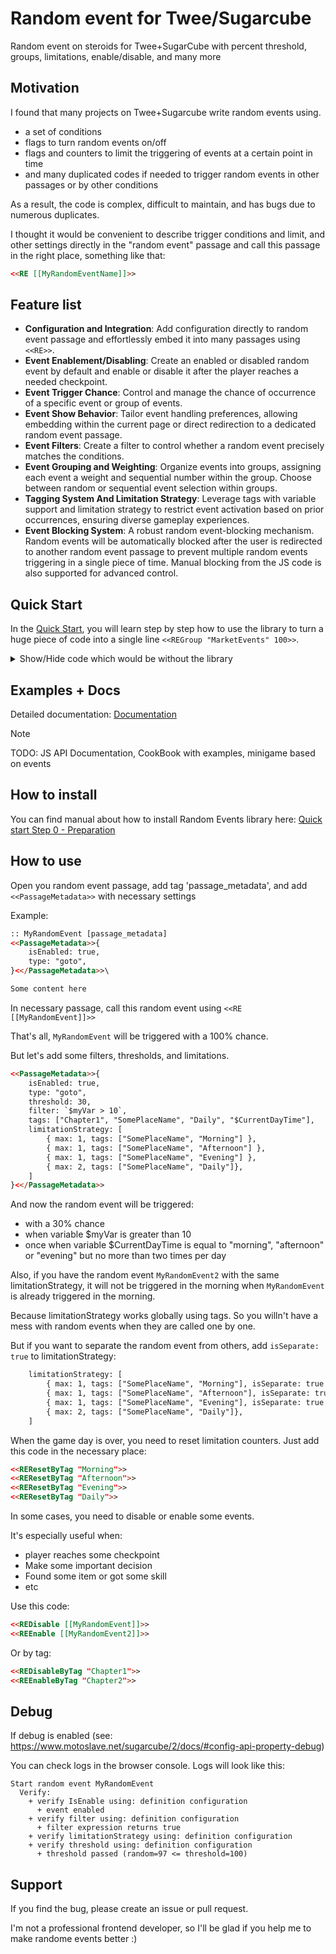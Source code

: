 # Random event for Twee/Sugarcube

Random event on steroids for Twee+SugarCube with percent threshold, groups, limitations, enable/disable, and many more

## Motivation

I found that many projects on Twee+Sugarcube write random events using.

- a set of conditions
- flags to turn random events on/off
- flags and counters to limit the triggering of events at a certain point in time
- and many duplicated codes if needed to trigger random events in other passages or by other conditions

As a result, the code is complex, difficult to maintain, and has bugs due to numerous duplicates.

I thought it would be convenient to describe trigger conditions and limit, and other settings directly in the "random event" passage and call this passage in the right place, something like that:

```html
<<RE [[MyRandomEventName]]>>
```

## Feature list

- **Configuration and Integration**: Add configuration directly to random event passage and effortlessly embed it into many passages using `<<RE>>`.
- **Event Enablement/Disabling**: Create an enabled or disabled random event by default and enable or disable it after the player reaches a needed checkpoint.
- **Event Trigger Chance**: Control and manage the chance of occurrence of a specific event or group of events.
- **Event Show Behavior**: Tailor event handling preferences, allowing embedding within the current page or direct redirection to a dedicated random event passage.
- **Event Filters**: Create a filter to control whether a random event precisely matches the conditions.
- **Event Grouping and Weighting**: Organize events into groups, assigning each event a weight and sequential number within the group. Choose between random or sequential event selection within groups.
- **Tagging System And Limitation Strategy**: Leverage tags with variable support and limitation strategy to restrict event activation based on prior occurrences, ensuring diverse gameplay experiences.
- **Event Blocking System**: A robust random event-blocking mechanism. Random events will be automatically blocked after the user is redirected to another random event passage to prevent multiple random events triggering in a single piece of time. Manual blocking from the JS code is also supported for advanced control.

## Quick Start

In the [Quick Start](./doc/QuickStart.md), you will learn step by step how to use the library to turn a huge piece of code into a single line `<<REGroup "MarketEvents" 100>>`.

<details><summary>Show/Hide code which would be without the library</summary>

```html
<<switch $currentDayTime>>\
    <<case "Morning">>\
        <<set _events = []>>\
        <<if ($marketDialogEventCalledAtMorningTimes < 10)>>\
            <<set _events.push('MarketDialogEvent8')>>\
            <<set _events.push('MarketDialogEvent9')>>\
        <</if>>\
        <<if (!$isMarketNeedHeroEventFinished)>>\
            <<set _events.push('MarketNeedHeroEvent')>>\
        <</if>>\
        <<if (!$isMarketStealEventCalledToday)>>\
            <<set _events.push('MarketStealEvent')>>\
        <</if>>\
        <<if _events.length > 0>>\
            <<set _r = random(0, _events.length - 1)>>\
            <<set _event = _events[_r]>>\
            <<if _event === 'MarketDialogEvent8' or _event === 'MarketDialogEvent9'>>\
                <<set $marketDialogEventCalledAtMorningTimes += 1>>\
                <<include [[_event]]>>\
            <</if>>\
            <<if _event === 'MarketNeedHeroEvent'>>\
                <<include [[MarketNeedHeroEvent]]>>\
            <</if>>\
            <<if _event === 'MarketStealEvent'>>\
                <<set $isMarketStealEventCalledToday = true>>\
                <<goto [[MarketStealEvent]]>>\
            <</if>>\
        <</if>>\
    <<case "Noon">>\
        <<set _events = []>>\
        <<if ($marketDialogEventCalledAtNoonTimes < 10)>>\
            <<set _events.push('MarketDialogEvent1')>>\
            <<set _events.push('MarketDialogEvent2')>>\
            <<set _events.push('MarketDialogEvent3')>>\
            <<set _events.push('MarketDialogEvent4')>>\
            <<set _events.push('MarketDialogEvent5')>>\
        <</if>>\
        <<if (!$isMarketNeedHeroEventFinished)>>\
            <<set _events.push('MarketNeedHeroEvent')>>\
        <</if>>\
        <<if (!$isMarketStealEventCalledToday)>>\
            <<set _events.push('MarketStealEvent')>>\
        <</if>>\
        <<if ($appleCount >= 5 and !$isMarketHiddenStoreEventCalledToday)>>\
            <<set _events.push('MarketHiddenStoreEvent')>>\
        <</if>>\
        <<if _events.length > 0>>\
            <<set _r = random(0, _events.length - 1)>>\
            <<set _event = _events[_r]>>\
            <<if _event === 'MarketDialogEvent1' or _event === 'MarketDialogEvent2' or _event === 'MarketDialogEvent3' or _event === 'MarketDialogEvent4' or _event === 'MarketDialogEvent5'>>\
                <<set $marketDialogEventCalledAtNoonTimes += 1>>\
                <<set _rr = random(0, 4)>>\
                <<include [[_event]]>>\
            <</if>>\
            <<if _event === 'MarketNeedHeroEvent'>>\
                <<include [[MarketNeedHeroEvent]]>>\
            <</if>>\
            <<if _event === 'MarketStealEvent'>>\
                <<set $isMarketStealEventCalledToday = true>>\
                <<goto [[MarketStealEvent]]>>\
            <</if>>\
            <<if _event === 'MarketHiddenStoreEvent'>>\
                <<set $isMarketHiddenStoreEventCalledToday = true>>\
                <<include [[MarketHiddenStoreEvent]]>>\
            <</if>>\
        <</if>>\
    <<case "Afternoon">>\
        <<set _events = []>>\
        <<if ($marketDialogEventCalledAtAfternoonTimes < 10)>>\
            <<set _events.push('MarketDialogEvent1')>>\
            <<set _events.push('MarketDialogEvent2')>>\
            <<set _events.push('MarketDialogEvent3')>>\
            <<set _events.push('MarketDialogEvent4')>>\
            <<set _events.push('MarketDialogEvent5')>>\
        <</if>>\
        <<if (!$isMarketNeedHeroEventFinished)>>\
            <<set _events.push('MarketNeedHeroEvent')>>\
        <</if>>\
        <<if (!$isMarketStealEventCalledToday)>>\
            <<set _events.push('MarketStealEvent')>>\
        <</if>>\
        <<if ($appleCount >= 5 and !$isMarketHiddenStoreEventCalledToday)>>\
            <<set _events.push('MarketHiddenStoreEvent')>>\
        <</if>>\
        <<if _events.length > 0>>\
            <<set _r = random(0, _events.length - 1)>>\
            <<set _event = _events[_r]>>\
            <<if _event === 'MarketDialogEvent1' or _event === 'MarketDialogEvent2' or _event === 'MarketDialogEvent3' or _event === 'MarketDialogEvent4' or _event === 'MarketDialogEvent5'>>\
                <<set $marketDialogEventCalledAtAfternoonTimes += 1>>\
                <<set _rr = random(0, 4)>>\
                <<include [[_event]]>>\
            <</if>>\
            <<if _event === 'MarketNeedHeroEvent'>>\
                <<include [[MarketNeedHeroEvent]]>>\
            <</if>>\
            <<if _event === 'MarketStealEvent'>>\
                <<set $isMarketStealEventCalledToday = true>>\
                <<goto [[MarketStealEvent]]>>\
            <</if>>\
            <<if _event === 'MarketHiddenStoreEvent'>>\
                <<set $isMarketHiddenStoreEventCalledToday = true>>\
                <<include [[MarketHiddenStoreEvent]]>>\
            <</if>>\
        <</if>>\
    <<case "Evening">>\
        <<set _events = []>>\
        <<if ($marketDialogEventCalledAtEveningTimes < 10)>>\
            <<set _events.push('MarketDialogEvent6')>>\
            <<set _events.push('MarketDialogEvent7')>>\
        <</if>>\
        <<if (!$isMarketNeedHeroEventFinished)>>\
            <<set _events.push('MarketNeedHeroEvent')>>\
        <</if>>\
        <<if (!$isMarketStealEventCalledToday)>>\
            <<set _events.push('MarketStealEvent')>>\
        <</if>>\
        <<if _events.length > 0>>\
            <<set _r = random(0, _events.length - 1)>>\
            <<set _event = _events[_r]>>\
            <<if _event === 'MarketDialogEvent6' or _event === 'MarketDialogEvent7'>>\
                <<set $marketDialogEventCalledAtEveningTimes += 1>>\
                <<set _rr = random(0, 4)>>\
                <<include [[_event]]>>\
            <</if>>\
            <<if _event === 'MarketNeedHeroEvent'>>\
                <<include [[MarketNeedHeroEvent]]>>\
            <</if>>\
            <<if _event === 'MarketStealEvent'>>\
                <<set $isMarketStealEventCalledToday = true>>\
                <<goto [[MarketStealEvent]]>>\
            <</if>>\
        <</if>>\
    <<case "Night">>\
        <<set _events = []>>\
        <<if (!$isMarketNeedHeroEventFinished)>>\
            <<set _events.push('MarketNeedHeroEvent')>>\
        <</if>>\
        <<if (!$isMarketStealEventCalledToday)>>\
            <<set _events.push('MarketStealEvent')>>\
        <</if>>\
        <<if _events.length > 0>>\
            <<set _r = random(0, _events.length - 1)>>\
            <<set _event = _events[_r]>>\
            <<if _event === 'MarketNeedHeroEvent'>>\
                <<include [[MarketNeedHeroEvent]]>>\
            <</if>>\
            <<if _event === 'MarketStealEvent'>>\
                <<set $isMarketStealEventCalledToday = true>>\
                <<goto [[MarketStealEvent]]>>\
            <</if>>\
        <</if>>\
<</switch>>
```

</details>

## Examples + Docs





Detailed documentation: [Documentation](./doc/Documentation.md)

> [!NOTE]
> TODO: JS API Documentation, CookBook with examples, minigame based on events

## How to install

You can find manual about how to install Random Events library here: [Quick start Step 0 - Preparation](./doc/QuickStart.md#step-0---how-to-install)

## How to use

Open you random event passage, add tag 'passage_metadata', and add `<<PassageMetadata>>` with necessary settings

Example:

```html
:: MyRandomEvent [passage_metadata]
<<PassageMetadata>>{
    isEnabled: true,
    type: "goto",
}<</PassageMetadata>>\

Some content here
```

In necessary passage, call this random event using `<<RE [[MyRandomEvent]]>>`

That's all, `MyRandomEvent` will be triggered with a 100% chance.

But let's add some filters, thresholds, and limitations.

```html
<<PassageMetadata>>{
    isEnabled: true,
    type: "goto",
    threshold: 30,
    filter: `$myVar > 10`,
    tags: ["Chapter1", "SomePlaceName", "Daily", "$CurrentDayTime"],
    limitationStrategy: [
        { max: 1, tags: ["SomePlaceName", "Morning"] },
        { max: 1, tags: ["SomePlaceName", "Afternoon"] },
        { max: 1, tags: ["SomePlaceName", "Evening"] },
        { max: 2, tags: ["SomePlaceName", "Daily"]},
    ]
}<</PassageMetadata>>
```

And now the random event will be triggered:

- with a 30% chance
- when variable $myVar is greater than 10
- once when variable $CurrentDayTime is equal to "morning", "afternoon" or "evening" but no more than two times per day

Also, if you have the random event `MyRandomEvent2` with the same limitationStrategy, it will not be triggered in the morning when `MyRandomEvent` is already triggered in the morning.

Because limitationStrategy works globally using tags. So you willn't have a mess with random events when they are called one by one.

But if you want to separate the random event from others, add `isSeparate: true` to limitationStrategy:

```html
    limitationStrategy: [
        { max: 1, tags: ["SomePlaceName", "Morning"], isSeparate: true },
        { max: 1, tags: ["SomePlaceName", "Afternoon"], isSeparate: true },
        { max: 1, tags: ["SomePlaceName", "Evening"], isSeparate: true },
        { max: 2, tags: ["SomePlaceName", "Daily"]},
    ]
```

When the game day is over, you need to reset limitation counters. Just add this code in the necessary place:

```html
<<REResetByTag "Morning">>
<<REResetByTag "Afternoon">>
<<REResetByTag "Evening">>
<<REResetByTag "Daily">>
```

In some cases, you need to disable or enable some events.

It's especially useful when:

- player reaches some checkpoint
- Make some important decision
- Found some item or got some skill
- etc

Use this code:

```html
<<REDisable [[MyRandomEvent]]>>
<<REEnable [[MyRandomEvent2]]>>
```

Or by tag:

```html
<<REDisableByTag "Chapter1">>
<<REEnableByTag "Chapter2">>
```

## Debug

If debug is enabled (see: https://www.motoslave.net/sugarcube/2/docs/#config-api-property-debug)

You can check logs in the browser console. Logs will look like this:

```text
Start random event MyRandomEvent
  Verify:
    + verify IsEnable using: definition configuration
      + event enabled
    + verify filter using: definition configuration
      + filter expression returns true
    + verify limitationStrategy using: definition configuration
    + verify threshold using: definition configuration
      + threshold passed (random=97 <= threshold=100)
```

## Support

If you find the bug, please create an issue or pull request.

I'm not a professional frontend developer, so I'll be glad if you help me to make randome events better :)
